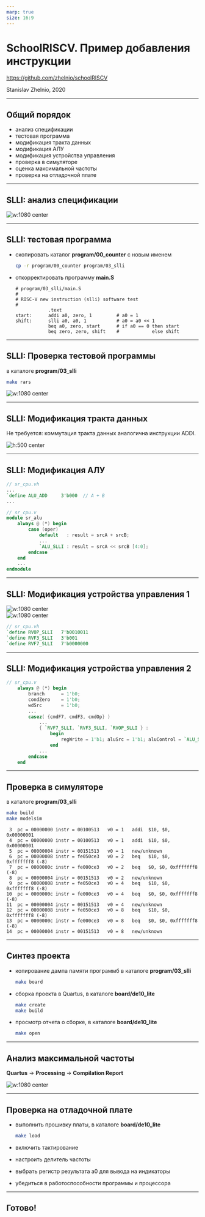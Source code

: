 ```yaml
---
marp: true
size: 16:9
---
```


<style>
img[alt~="center"] {
  display: block;
  margin: 0 auto;
}
</style>

# SchoolRISCV. Пример добавления инструкции

https://github.com/zhelnio/schoolRISCV

Stanislav Zhelnio, 2020

---

## Общий порядок

- анализ спецификации
- тестовая программа
- модификация тракта данных
- модификация АЛУ
- модификация устройства управления
- проверка в симуляторе
- оценка максимальной частоты
- проверка на отладочной плате

---

## SLLI: анализ спецификации

![w:1080 center](img/riscv_slli_0.png)

---

## SLLI: тестовая программа

* скопировать каталог **program/00_counter** с новым именем

    ```bash
    cp -r program/00_counter program/03_slli
    ```

* откорректировать программу **main.S**

    ```Assembly
    # program/03_slli/main.S
    #
    # RISC-V new instruction (slli) software test
    #
                .text
    start:      addi a0, zero, 1         # a0 = 1
    shift:      slli a0, a0, 1           # a0 = a0 << 1
                beq a0, zero, start      # if a0 == 0 then start
                beq zero, zero, shift    #            else shift
    ```

---

## SLLI: Проверка тестовой программы

в каталоге **program/03_slli**
```bash
make rars
```

![w:1080 center](img/test_slli.png)

---

## SLLI: Mодификация тракта данных

Не требуется: коммутация тракта данных аналогична инструкции ADDI.

![h:500 center](png/cu_05.png)

---

## SLLI: Mодификация АЛУ

```Verilog
// sr_cpu.vh
...
`define ALU_ADD     3'b000  // A + B
...
```

```Verilog
// sr_cpu.v
module sr_alu
    always @ (*) begin
        case (oper)
            default   : result = srcA + srcB;
            ...
            `ALU_SLLI : result = srcA << srcB [4:0];
        endcase
    end
    ...
endmodule
```

---

## SLLI: Mодификация  устройства управления 1

![w:1080 center](img/riscv_head.png)
![w:1080 center](img/riscv_slli_1.png)

```Verilog
// sr_cpu.vh
`define RVOP_SLLI   7'b0010011
`define RVF3_SLLI   3'b001
`define RVF7_SLLI   7'b0000000
```

---

## SLLI: Mодификация  устройства управления 2

```Verilog
// sr_cpu.v
    always @ (*) begin
        branch      = 1'b0;
        condZero    = 1'b0;
        wdSrc       = 1'b0;
        ...
        casez( {cmdF7, cmdF3, cmdOp} )
            ...
            { `RVF7_SLLI, `RVF3_SLLI, `RVOP_SLLI } :
                begin 
                    regWrite = 1'b1; aluSrc = 1'b1; aluControl = `ALU_SLLI; 
                end
            ...
        endcase
    end
```

---

## Проверка в симуляторе

в каталоге **program/03_slli**
```bash
make build
make modelsim
```

```text
 3  pc = 00000000 instr = 00100513   v0 = 1   addi  $10, $0, 0x00000001
 4  pc = 00000000 instr = 00100513   v0 = 1   addi  $10, $0, 0x00000001
 5  pc = 00000004 instr = 00151513   v0 = 1   new/unknown
 6  pc = 00000008 instr = fe050ce3   v0 = 2   beq   $10, $0, 0xfffffff8 (-8)
 7  pc = 0000000c instr = fe000ce3   v0 = 2   beq   $0, $0, 0xfffffff8 (-8)
 8  pc = 00000004 instr = 00151513   v0 = 2   new/unknown
 9  pc = 00000008 instr = fe050ce3   v0 = 4   beq   $10, $0, 0xfffffff8 (-8)
10  pc = 0000000c instr = fe000ce3   v0 = 4   beq   $0, $0, 0xfffffff8 (-8)
11  pc = 00000004 instr = 00151513   v0 = 4   new/unknown
12  pc = 00000008 instr = fe050ce3   v0 = 8   beq   $10, $0, 0xfffffff8 (-8)
13  pc = 0000000c instr = fe000ce3   v0 = 8   beq   $0, $0, 0xfffffff8 (-8)
14  pc = 00000004 instr = 00151513   v0 = 8   new/unknown
```

---

## Синтез проекта

- копирование дампа памяти программб в каталоге **program/03_slli**

    ```bash
    make board
    ```

- сборка проекта в Quartus, в каталоге **board/de10_lite**

    ```bash
    make create
    make build
    ```

- просмотр отчета о сборке, в каталоге **board/de10_lite**

    ```bash
    make open
    ```

---

## Анализ максимальной частоты

**Quartus** -> **Processing** -> **Compilation Report**

![w:1080 center](img/timing_slli.png)

---

## Проверка на отладочной плате

- выполнить прошивку платы, в каталоге **board/de10_lite**

    ```bash
    make load
    ```

- включить тактирование
- настроить делитель частоты
- выбрать регистр результата a0 для вывода на индикаторы
- убедиться в работоспособности программы и процессора

---

## Готово!
